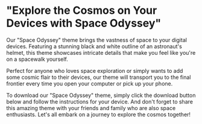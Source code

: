 <!--font:Montserrat-->

# "Explore the Cosmos on Your Devices with Space Odyssey"

Our "Space Odyssey" theme brings the vastness of space to your digital devices. Featuring a stunning black and white outline of an astronaut's helmet, this theme showcases intricate details that make you feel like you're on a spacewalk yourself.

Perfect for anyone who loves space exploration or simply wants to add some cosmic flair to their devices, our theme will transport you to the final frontier every time you open your computer or pick up your phone.

To download our "Space Odyssey" theme, simply click the download button below and follow the instructions for your device. And don't forget to share this amazing theme with your friends and family who are also space enthusiasts. Let's all embark on a journey to explore the cosmos together!

<!--

Write me markdown content of website with wallpaper:

"A black and white outline of an astronaut's helmet, with intricate details that showcase the reflection of the surrounding environment."

The header of the page should not be copy of the text but rather a real content of the website which is using this wallpaper.


---


# Space Odyssey Wallpaper

Decorate your desktop or phone with our stunning "Space Odyssey" wallpaper featuring a black and white outline of an astronaut's helmet. The intricate details showcase the reflection of the surrounding environment, making you feel like you're on a spacewalk yourself. This wallpaper is perfect for anyone who loves space exploration or simply wants to add some cosmic flair to their digital devices.

To download the wallpaper, simply click the download button below and save the image to your device. It's that easy! And don't forget to share this amazing wallpaper with your friends and family who are also space enthusiasts. Let's all embark on a journey to the final frontier together!


---


Heading should not include word "wallpaper". The website should not be about the wallpaper itself, wallpaper is just a related background, rewrite whole content.


---


# Explore the Cosmos with Our "Space Odyssey" Theme

Step into the vastness of space with our "Space Odyssey" theme, featuring a stunning black and white outline of an astronaut's helmet. The intricate details of the helmet showcase the reflection of the surrounding environment, immersing you in the feeling of being on a spacewalk yourself.

Our theme is perfect for anyone who loves space exploration or simply wants to add some cosmic flair to their digital devices. With this theme, you'll feel like you're traveling through the galaxy every time you open your computer or pick up your phone.

To download our "Space Odyssey" theme, simply click the download button below and follow the instructions for your device. And don't forget to share this amazing theme with your friends and family who are also space enthusiasts. Let's all embark on a journey to the final frontier together!


---


Heading is too long, rewrite whole content.


---


# "Space Odyssey" Theme: Explore the Cosmos on Your Digital Devices

Immerse yourself in the vastness of space with our "Space Odyssey" theme. Featuring a stunning black and white outline of an astronaut's helmet, this theme showcases intricate details that make you feel like you're on a spacewalk yourself.

Our theme is perfect for anyone who loves space exploration or simply wants to add some cosmic flair to their digital devices. With this theme, you can explore the cosmos every time you open your computer or pick up your phone.

To download our "Space Odyssey" theme, simply click the download button below and follow the instructions for your device. And don't forget to share this amazing theme with your friends and family who are also space enthusiasts. Let's all embark on a journey to the final frontier together!


---


Heading is too long, rewrite whole content.


---


# "Space Odyssey" Theme: Explore the Cosmos on Your Devices

Our "Space Odyssey" theme brings the vastness of space to your digital devices. Featuring a stunning black and white outline of an astronaut's helmet, this theme showcases intricate details that make you feel like you're on a spacewalk yourself.

Perfect for anyone who loves space exploration or simply wants to add some cosmic flair to their devices, our theme will transport you to the final frontier every time you open your computer or pick up your phone.

To download our "Space Odyssey" theme, simply click the download button below and follow the instructions for your device. And don't forget to share this amazing theme with your friends and family who are also space enthusiasts. Let's all embark on a journey to explore the cosmos together!


---


Write me a Google font which is best fitting for the website.

Pick from the list:
- Poppins
- Orbitron
- Dancing Script
- Exo 2
- Open Sans
- Lobster
- Barlow Condensed
- Futura
- Alegreya
- Roboto
- IBM Plex Sans
- Inter
- Montserrat
- Raleway
- Great Vibes
- Playfair Display
- Lato


Write just the font name nothing else.


---


Montserrat

-->
